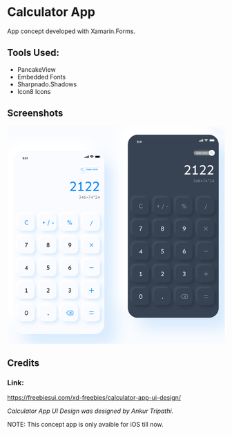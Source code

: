 # Calculator App
App concept developed with Xamarin.Forms.

## Tools Used:

- PancakeView
- Embedded Fonts
- Sharpnado.Shadows
- Icon8 Icons

## Screenshots
<img src="Design/Daily-UI-Challenge-Calculator-UI-design.jpg" />


## Credits

### Link: 
https://freebiesui.com/xd-freebies/calculator-app-ui-design/

*Calculator App UI Design was designed by Ankur Tripathi.*

NOTE: This concept app is only avaible for iOS till now.
